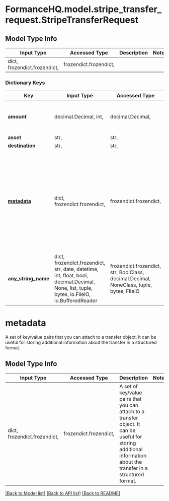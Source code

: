 # FormanceHQ.model.stripe_transfer_request.StripeTransferRequest

## Model Type Info
Input Type | Accessed Type | Description | Notes
------------ | ------------- | ------------- | -------------
dict, frozendict.frozendict,  | frozendict.frozendict,  |  | 

### Dictionary Keys
Key | Input Type | Accessed Type | Description | Notes
------------ | ------------- | ------------- | ------------- | -------------
**amount** | decimal.Decimal, int,  | decimal.Decimal,  |  | [optional] value must be a 64 bit integer
**asset** | str,  | str,  |  | [optional] 
**destination** | str,  | str,  |  | [optional] 
**[metadata](#metadata)** | dict, frozendict.frozendict,  | frozendict.frozendict,  | A set of key/value pairs that you can attach to a transfer object. It can be useful for storing additional information about the transfer in a structured format.  | [optional] 
**any_string_name** | dict, frozendict.frozendict, str, date, datetime, int, float, bool, decimal.Decimal, None, list, tuple, bytes, io.FileIO, io.BufferedReader | frozendict.frozendict, str, BoolClass, decimal.Decimal, NoneClass, tuple, bytes, FileIO | any string name can be used but the value must be the correct type | [optional]

# metadata

A set of key/value pairs that you can attach to a transfer object. It can be useful for storing additional information about the transfer in a structured format. 

## Model Type Info
Input Type | Accessed Type | Description | Notes
------------ | ------------- | ------------- | -------------
dict, frozendict.frozendict,  | frozendict.frozendict,  | A set of key/value pairs that you can attach to a transfer object. It can be useful for storing additional information about the transfer in a structured format.  | 

[[Back to Model list]](../../README.md#documentation-for-models) [[Back to API list]](../../README.md#documentation-for-api-endpoints) [[Back to README]](../../README.md)


